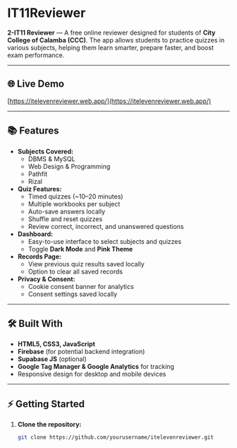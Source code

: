 # IT11Reviewer

**2-IT11 Reviewer** — A free online reviewer designed for students of **City College of Calamba (CCC)**. The app allows students to practice quizzes in various subjects, helping them learn smarter, prepare faster, and boost exam performance.

---

## 🌐 Live Demo
[https://itelevenreviewer.web.app/](https://itelevenreviewer.web.app/)

---

## 📚 Features

- **Subjects Covered:**
  - DBMS & MySQL
  - Web Design & Programming
  - Pathfit
  - Rizal
- **Quiz Features:**
  - Timed quizzes (~10–20 minutes)
  - Multiple workbooks per subject
  - Auto-save answers locally
  - Shuffle and reset quizzes
  - Review correct, incorrect, and unanswered questions
- **Dashboard:**
  - Easy-to-use interface to select subjects and quizzes
  - Toggle **Dark Mode** and **Pink Theme**
- **Records Page:**
  - View previous quiz results saved locally
  - Option to clear all saved records
- **Privacy & Consent:**
  - Cookie consent banner for analytics
  - Consent settings saved locally

---

## 🛠 Built With

- **HTML5, CSS3, JavaScript**
- **Firebase** (for potential backend integration)
- **Supabase JS** (optional)
- **Google Tag Manager & Google Analytics** for tracking
- Responsive design for desktop and mobile devices

---

## ⚡ Getting Started

1. **Clone the repository:**
   ```bash
   git clone https://github.com/yourusername/itelevenreviewer.git
